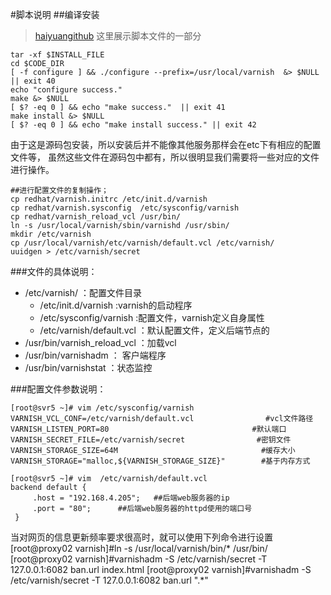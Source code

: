 #脚本说明
##编译安装
>[haiyuangithub](https://github.com/Liuhaiyuan/Varnish_Install)
这里展示脚本文件的一部分

```
tar -xf $INSTALL_FILE
cd $CODE_DIR
[ -f configure ] && ./configure --prefix=/usr/local/varnish  &> $NULL || exit 40
echo "configure success."
make &> $NULL
[ $? -eq 0 ] && echo "make success."  || exit 41
make install &> $NULL
[ $? -eq 0 ] && echo "make install success." || exit 42
```

由于这是源码包安装，所以安装后并不能像其他服务那样会在etc下有相应的配置文件等，
虽然这些文件在源码包中都有，所以很明显我们需要将一些对应的文件进行操作。

```
##进行配置文件的复制操作；
cp redhat/varnish.initrc /etc/init.d/varnish
cp redhat/varnish.sysconfig  /etc/sysconfig/varnish
cp redhat/varnish_reload_vcl /usr/bin/
ln -s /usr/local/varnish/sbin/varnishd /usr/sbin/
mkdir /etc/varnish
cp /usr/local/varnish/etc/varnish/default.vcl /etc/varnish/
uuidgen > /etc/varnish/secret
```

###文件的具体说明：

- /etc/varnish/  ：配置文件目录
  - /etc/init.d/varnish :varnish的启动程序
  - /etc/sysconfig/varnish :配置文件，varnish定义自身属性
  - /etc/varnish/default.vcl ：默认配置文件，定义后端节点的
- /usr/bin/varnish_reload_vcl ：加载vcl
- /usr/bin/varnishadm ： 客户端程序
- /usr/bin/varnishstat ：状态监控

###配置文件参数说明：

```
[root@svr5 ~]# vim /etc/sysconfig/varnish
VARNISH_VCL_CONF=/etc/varnish/default.vcl                #vcl文件路径
VARNISH_LISTEN_PORT=80                                #默认端口
VARNISH_SECRET_FILE=/etc/varnish/secret                #密钥文件
VARNISH_STORAGE_SIZE=64M                                #缓存大小
VARNISH_STORAGE="malloc,${VARNISH_STORAGE_SIZE}"        #基于内存方式

[root@svr5 ~]# vim  /etc/varnish/default.vcl
backend default {
     .host = "192.168.4.205";	##后端web服务器的ip
     .port = "80";		##后端web服务器的httpd使用的端口号
 }
```

当对网页的信息更新频率要求很高时，就可以使用下列命令进行设置
[root@proxy02 varnish]#ln -s /usr/local/varnish/bin/* /usr/bin/
[root@proxy02 varnish]#varnishadm -S /etc/varnish/secret -T 127.0.0.1:6082 ban.url index.html
[root@proxy02 varnish]#varnishadm -S /etc/varnish/secret -T 127.0.0.1:6082 ban.url ".*"
